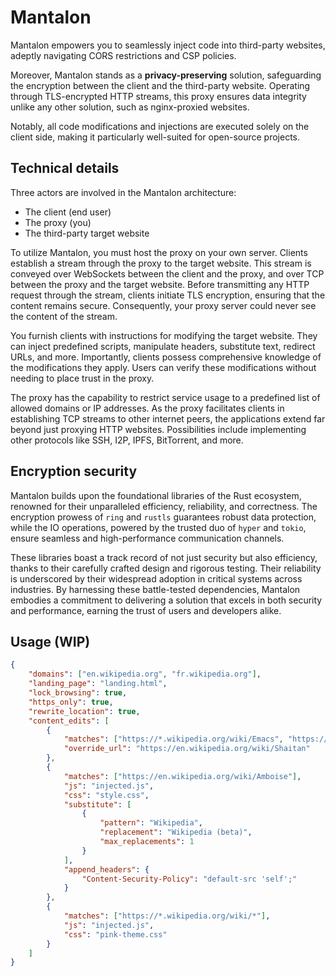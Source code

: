 # Mantalon

Mantalon empowers you to seamlessly inject code into third-party websites, adeptly navigating CORS restrictions and CSP policies.

Moreover, Mantalon stands as a **privacy-preserving** solution, safeguarding the encryption between the client and the third-party website. Operating through TLS-encrypted HTTP streams, this proxy ensures data integrity unlike any other solution, such as nginx-proxied websites.

Notably, all code modifications and injections are executed solely on the client side, making it particularly well-suited for open-source projects.

## Technical details

Three actors are involved in the Mantalon architecture:
- The client (end user)
- The proxy (you)
- The third-party target website

To utilize Mantalon, you must host the proxy on your own server. Clients establish a stream through the proxy to the target website. This stream is conveyed over WebSockets between the client and the proxy, and over TCP between the proxy and the target website. Before transmitting any HTTP request through the stream, clients initiate TLS encryption, ensuring that the content remains secure. Consequently, your proxy server could never see the content of the stream.

You furnish clients with instructions for modifying the target website. They can inject predefined scripts, manipulate headers, substitute text, redirect URLs, and more. Importantly, clients possess comprehensive knowledge of the modifications they apply. Users can verify these modifications without needing to place trust in the proxy.

The proxy has the capability to restrict service usage to a predefined list of allowed domains or IP addresses. As the proxy facilitates clients in establishing TCP streams to other internet peers, the applications extend far beyond just proxying HTTP websites. Possibilities include implementing other protocols like SSH, I2P, IPFS, BitTorrent, and more.

## Encryption security

Mantalon builds upon the foundational libraries of the Rust ecosystem, renowned for their unparalleled efficiency, reliability, and correctness. The encryption prowess of `ring` and `rustls` guarantees robust data protection, while the IO operations, powered by the trusted duo of `hyper` and `tokio`, ensure seamless and high-performance communication channels.

These libraries boast a track record of not just security but also efficiency, thanks to their carefully crafted design and rigorous testing. Their reliability is underscored by their widespread adoption in critical systems across industries. By harnessing these battle-tested dependencies, Mantalon embodies a commitment to delivering a solution that excels in both security and performance, earning the trust of users and developers alike.

## Usage (WIP)

```json
{
    "domains": ["en.wikipedia.org", "fr.wikipedia.org"],
    "landing_page": "landing.html",
    "lock_browsing": true,
    "https_only": true,
    "rewrite_location": true,
    "content_edits": [
        {
            "matches": ["https://*.wikipedia.org/wiki/Emacs", "https://*.wikipedia.org/wiki/Vim"],
            "override_url": "https://en.wikipedia.org/wiki/Shaitan"
        },
        {
            "matches": ["https://en.wikipedia.org/wiki/Amboise"],
            "js": "injected.js",
            "css": "style.css",
            "substitute": [
                {
                    "pattern": "Wikipedia",
                    "replacement": "Wikipedia (beta)",
                    "max_replacements": 1
                }
            ],
            "append_headers": {
                "Content-Security-Policy": "default-src 'self';"
            }
        },
        {
            "matches": ["https://*.wikipedia.org/wiki/*"],
            "js": "injected.js",
            "css": "pink-theme.css"
        }
    ]
}
```
